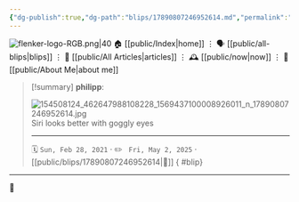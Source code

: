 ```yaml
---
{"dg-publish":true,"dg-path":"blips/17890807246952614.md","permalink":"/blips/17890807246952614/","title":"philipp on instagram @ 2021-02-28"}
---
```



<div class="transclusion internal-embed is-loaded"><div class="markdown-embed">




![flenker-logo-RGB.png|40](/img/user/attachments/flenker-logo-RGB.png)
🏠 [[public/Index\|home]]  ⋮ 🗣️ [[public/all-blips\|blips]] ⋮  📝 [[public/All Articles\|articles]]  ⋮ 🕰️ [[public/now\|now]] ⋮ 🪪 [[public/About Me\|about me]]


</div></div>


> [!summary] **philipp**:
>
> ![154508124_462647988108228_1569437100008926011_n_17890807246952614.jpg](/img/user/attachments/154508124_462647988108228_1569437100008926011_n_17890807246952614.jpg)
> Siri looks better with goggly eyes
> - - -
>
> 🗓️ <code>Sun, Feb 28, 2021</code>  · ✏️ <code> Fri, May 2, 2025</code>  · [[public/blips/17890807246952614\|🔗]]
{ #blip}


- - -

 👾
